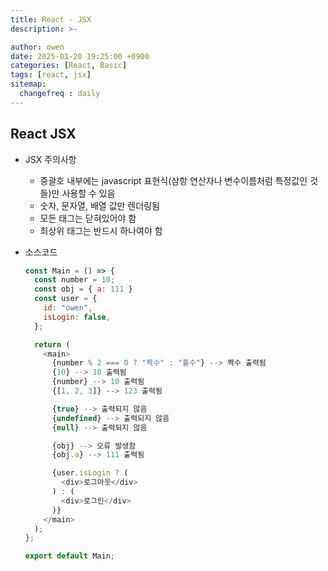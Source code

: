```yaml
---
title: React - JSX
description: >-

author: owen
date: 2025-01-20 19:25:00 +0900
categories: [React, Basic]
tags: [react, jsx]
sitemap: 
  changefreq : daily
---
```


## React JSX
- JSX 주의사항
  - 중괄호 내부에는 javascript 표현식(삼항 연산자나 변수이름처럼 특정값인 것들)만 사용할 수 있음
  - 숫자, 문자열, 배열 값만 렌더링됨
  - 모든 태그는 닫혀있어야 함
  - 최상위 태그는 반드시 하나여야 함
- 소스코드

    ```javascript
    const Main = () => {
      const number = 10;
      const obj = { a: 111 }
      const user = {
        id: "owen",
        isLogin: false,
      };

      return (
        <main>
          {number % 2 === 0 ? "짝수" : "홀수"} --> 짝수 출력됨
          {10} --> 10 출력됨
          {number} --> 10 출력됨
          {[1, 2, 3]} --> 123 출력됨

          {true} --> 출력되지 않음
          {undefined} --> 출력되지 않음
          {null} --> 출력되지 않음

          {obj} --> 오류 발생함
          {obj.a} --> 111 출력됨

          {user.isLogin ? (
            <div>로그아웃</div>
          ) : (
            <div>로그인</div>
          )}
        </main>
      );
    };

    export default Main;

    ```